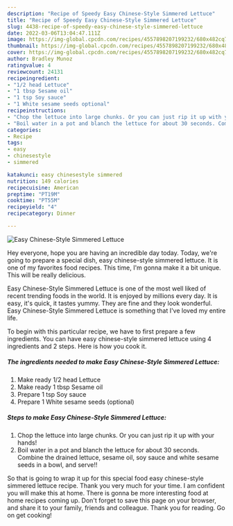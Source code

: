 ```yaml
---
description: "Recipe of Speedy Easy Chinese-Style Simmered Lettuce"
title: "Recipe of Speedy Easy Chinese-Style Simmered Lettuce"
slug: 4438-recipe-of-speedy-easy-chinese-style-simmered-lettuce
date: 2022-03-06T13:04:47.111Z
image: https://img-global.cpcdn.com/recipes/4557898207199232/680x482cq70/easy-chinese-style-simmered-lettuce-recipe-main-photo.jpg
thumbnail: https://img-global.cpcdn.com/recipes/4557898207199232/680x482cq70/easy-chinese-style-simmered-lettuce-recipe-main-photo.jpg
cover: https://img-global.cpcdn.com/recipes/4557898207199232/680x482cq70/easy-chinese-style-simmered-lettuce-recipe-main-photo.jpg
author: Bradley Munoz
ratingvalue: 4
reviewcount: 24131
recipeingredient:
- "1/2 head Lettuce"
- "1 tbsp Sesame oil"
- "1 tsp Soy sauce"
- "1 White sesame seeds optional"
recipeinstructions:
- "Chop the lettuce into large chunks. Or you can just rip it up with your hands!"
- "Boil water in a pot and blanch the lettuce for about 30 seconds. Combine the drained lettuce, sesame oil, soy sauce and white sesame seeds in a bowl, and serve!!"
categories:
- Recipe
tags:
- easy
- chinesestyle
- simmered

katakunci: easy chinesestyle simmered 
nutrition: 149 calories
recipecuisine: American
preptime: "PT19M"
cooktime: "PT55M"
recipeyield: "4"
recipecategory: Dinner

---
```



![Easy Chinese-Style Simmered Lettuce](https://img-global.cpcdn.com/recipes/4557898207199232/680x482cq70/easy-chinese-style-simmered-lettuce-recipe-main-photo.jpg)

Hey everyone, hope you are having an incredible day today. Today, we're going to prepare a special dish, easy chinese-style simmered lettuce. It is one of my favorites food recipes. This time, I'm gonna make it a bit unique. This will be really delicious.

Easy Chinese-Style Simmered Lettuce is one of the most well liked of recent trending foods in the world. It is enjoyed by millions every day. It is easy, it's quick, it tastes yummy. They are fine and they look wonderful. Easy Chinese-Style Simmered Lettuce is something that I've loved my entire life.




To begin with this particular recipe, we have to first prepare a few ingredients. You can have easy chinese-style simmered lettuce using 4 ingredients and 2 steps. Here is how you cook it.

<!--inarticleads1-->

##### The ingredients needed to make Easy Chinese-Style Simmered Lettuce:

1. Make ready 1/2 head Lettuce
1. Make ready 1 tbsp Sesame oil
1. Prepare 1 tsp Soy sauce
1. Prepare 1 White sesame seeds (optional)




<!--inarticleads2-->

##### Steps to make Easy Chinese-Style Simmered Lettuce:

1. Chop the lettuce into large chunks. Or you can just rip it up with your hands!
1. Boil water in a pot and blanch the lettuce for about 30 seconds. Combine the drained lettuce, sesame oil, soy sauce and white sesame seeds in a bowl, and serve!!




So that is going to wrap it up for this special food easy chinese-style simmered lettuce recipe. Thank you very much for your time. I am confident you will make this at home. There is gonna be more interesting food at home recipes coming up. Don't forget to save this page on your browser, and share it to your family, friends and colleague. Thank you for reading. Go on get cooking!
